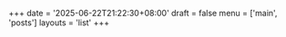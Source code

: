 +++
date = '2025-06-22T21:22:30+08:00'
draft = false
menu =  ['main', 'posts']
layouts = 'list'
+++
